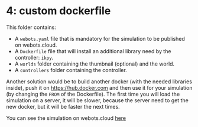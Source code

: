 # 4: custom dockerfile
This folder contains:
 - A `webots.yaml` file that is mandatory for the simulation to be published on webots.cloud.
 - A `Dockerfile` file that will install an additional library need by the controller: `ikpy`.
 - A `worlds` folder containing the thumbnail (optional) and the world.
 - A `controllers` folder containing the controller.

Another solution would be to build another docker (with the needed libraries inside), push it on https://hub.docker.com and then use it for your simulation (by changing the `FROM` of the Dockerfile).
The first time you will load the simulation on a server, it will be slower, because the server need to get the new docker, but it will be faster the next times.

You can see the simulation on webots.cloud [here](https://webots.cloud/run?version=R2022b&url=https://github.com/cyberbotics/webots-cloud-simulation-demos/blob/main/4_custom_dockerfile/worlds/inverse_kinematics.wbt)
